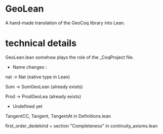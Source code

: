 # GeoLean

A hand-made translation of the GeoCoq library into Lean.

# technical details
GeoLean.lean somehow plays the role of the _CoqProject file.

* Name changes :

nat -> Nat (native type in Lean)

Sum -> SumGeoLean (already exists)

Prod -> ProdGeoLea (already exists)

* Undefined yet

TangentCC, Tangent, TangentAt in Definitions.lean

first_order_dedekind + section "Completeness" in continuity_axioms.lean
